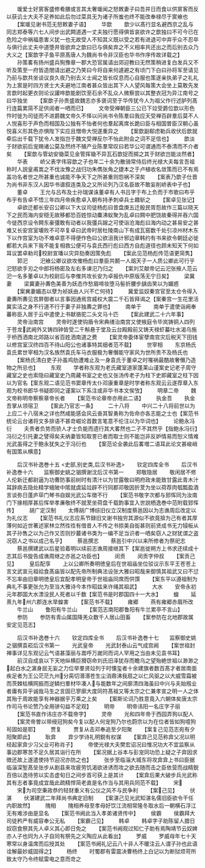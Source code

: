 <!-- { "loadSidebar": true } -->
　　瑗爱士好賔客盛修肴膳或言其太奢瑗闻之怒敇妻子曰吾并日而食以供賔客而反以获讥士大夫不足养如此后勿过菜具无为诸子所蚩也终不能改奉禄尽于賔飨也
　　【案瑗见谢书范无怒敕妻子语】
　　华歆
　　歆少以髙行显名避西京之乱与同志郑泰等六七人间步出武闗道遇一丈夫独行愿得俱皆哀欲许之歆独曰不可今已在危险之中祸福患害义犹一也无故受人不知其义既以受之若有进退可中弃乎众不忍卒与俱行此丈夫中道堕井皆欲弃之歆曰已与俱矣弃之不义相率共还出之而后别去众乃大义之【案歆字子鱼平原髙唐人为魏尚书令非汉臣也华书作序传故详载之】
　　孙策畧有扬州盛兵狥豫章一郡大恐官属请出郊迎教曰无然策稍进复白发兵又不听及策至一府皆造閤请出避之乃笑曰今将自来何遽避之有顷门下白曰孙将军至请见乃前与歆共坐谈议良久夜乃别去义士闻之皆长叹息而心自服也策遂亲执弟子之礼礼为上賔是时四方贤士大夫避地江南者甚众皆出其下人人望风每策大会坐上莫敢先发言歆时起更衣则论议讙哗歆能剧饮至石余不乱众人微察尝以其整衣冠为异江南号之曰华独坐
　　【案歆子孙贵盛故魏志亦多褒词至于华传犹今人为祖父作行述胪列髙行连篇累简不足供阅者一哂而已】
　　文帝受禅朝臣三公已下竝受爵位歆以形色忤时徙为司徒而不进爵魏文帝久不怿以问尚书令陈羣曰我应天受禅百辟羣后莫不人人悦喜形于声色而相国及公独有不怡者何也羣起离席长跪曰臣与相国曽臣汉朝心虽悦喜义形其色亦惧陛下实应且憎帝大悦遂重异之
　　【案歆副郗虑勒兵收伏后歆就牵后出千载下犹令人发指岂于魏文受禅反尔不怡此附会之词不足信也】
　　歆淡于财欲前后宠赐诸公莫及然终不殖产业陈羣常叹曰若华公可谓通而不泰清而不介者矣
　　【案歆与管幼安锄菜见金管挥锄不异瓦石歆捉而掷之其于财欲岂能淡然者】
　　华表
　　峤父表字伟容歆之子也年二十余为散骑常侍后终光禄大夫每言吾祖称时人説皇甫嵩之不伐汝豫之战归功朱儁张角之捷本之于卢植收名敛策而已不有焉盖功名者世之所甚重也诚能不争天下之所甚重则怨祸不深矣
　　【案表乃歆子仕晋为尚书非东汉人因华书谱叙连类及之又所论列乃汉名臣故不敢妄削峤表中子也】
　　董卓
　　王允与吕布及士孙瑞谋诛董卓有人书吕字于布上负而于市歌曰布乎布乎有告卓不悟三年四月帝疾愈卓入朝布持矛刺卓兵士趣斩之
　　【案卓见张记】
　　卓欲迁都长安召公卿以下大议司徒杨彪曰昔盘庚五迁殷民胥怨故作三篇以晓天下之民而海内安穏无故移都恐百姓惊动麋沸蚁聚为乱卓曰闗中肥饶故秦得并吞六国今徙西京设令闗东豪彊敢有动者以我彊兵踧之可使诣沧海彪曰海内动之甚易安之甚难又长安宫室壊败不可卒复卓曰武帝时居杜陵南山下有成瓦窑数千处引凉州材木东下以作宫室为功不难卓意不得便作色曰公欲沮我计邪边章韩约有书来欲令朝廷必徙都若大兵来下我不能复相救公便可与袁氏西行彪曰西方自彪道径也顾未知天下何如耳议罢卓勑司校尉宣璠以灾异劾奏因策免彪
　　【案此见范杨彪传范语更简隽】
　　郭汜
　　汜飨公卿议欲攻傕杨彪曰羣臣共鬭一人刼天子一人质公卿此可行乎汜怒欲手刃之中郎将杨密及左右多谏汜乃归之
　　【案刘艾献帝记云汜张掖人范云汜一名多董卓以为校尉后与李傕共攻长安为卓报仇中原版荡无宁日矣】
　　梁冀妻
　　梁冀妻孙夀色美善为妖态作愁眉啼妆堕马髻折腰步龋齿笑以为媚惑
　　【案兾妻媚态以孽为祯妖由人兴不亡何待】
　　冀爱监奴秦宫官至太仓令得入妻夀所夀见宫屏御者以言事因通焉宫威权大震二千石皆拜谒之【案秦宫一生花里活冀实活之身不行道不行于妻子非独夀之罪也】
　　南单于
　　南单于遣使诣阙奉蕃称臣入居于云中遣使上书献骆驼二头文马十匹
　　【案此建武二十六年事】
　　灵帝治南宫
　　灵帝时遂使钩盾令宋典缮治南宫又使掖庭令毕岚铸铜人四列于苍龙武阙外又铸四钟皆受二千斛悬于堂及云台殿殿前又铸天禄虾蟇吐水渴乌施于桥西洒南北郊路以省百姓洒南道之费
　　【案灵帝委体宦孽南宫灾后税天下田钱以修宫室汉终四百不待山阳公也诸事特其细者范不载】
　　世宰相
　　东京杨氏袁氏累世宰相为汉名族然袁氏车马衣服极为奢僭能守家风为世所贵不及杨氏也
　　【案杨氏清白吏子孙虽鸡肋遭难止及一身袁氏于董卓之时罹祸最酷故奢僭乃造物之所忌也】
　　东观
　　学者称东观为老氏藏室道家蓬莱山谨案史记老子周守藏室之史也索隐曰藏室史乃周藏书室之史也又张汤传老子为柱下史即藏室之柱下因以为官名【案东观二语见范书窦章传太仆邓康重章是时学者称东观云云遂荐章入东观为校书郎华书疑即同之谨案以下系注或非华书本文俟攷】
　　明章二帝
　　魏文帝称明帝察察章帝长者
　　【案范书论章帝亦用此二语】
　　执金吾
　　执金吾掌从领宿卫
　　【案此乃官志一条】
　　二十八将
　　中兴二十八将前世以为上应二十八宿未之详也然咸能感会风云奋其智勇称为佐命亦各志能之士也【案范书统论云台诸将文多排语不甚竒崛论首数言笔意不伦注以为华词也】
　　论鲍永冯衍
　　夫贵者负势而骄人才士负能而遗行其大畧然也二子不其然乎【指鲍永冯衍】冯衍之引托妻之譬得矣夫纳妻皆知取詈已者而取士则不能岂非反妒情易而恕义情难光武虽得之于鲍永犹失之于冯衍也
　　【案范论全袭此后畧増二语耳此论文甚峻峭有国策从横意】















　　后汉书补逸巻十五
<史部,别史类,后汉书补逸>
　　钦定四库全书
　　后汉书补逸巻十六　　监察御史姚之骃撰谢沈后汉书第一
　　郑敬隐居
　　敬闲居不修人伦新迁都尉逼为功曹防事前树时有清汁以为甘露敬曰明府政未能致甘露此青木汁耳辞病去隐处精学蛾陂中隂就虞延竝辟不行同郡邓敬因折茇为坐以荷荐肉瓠瓢盈酒言谈弥日蓬庐荜门琴书自娱光武公车徴不行
　　【案范书敬字次都与郅恽同为汝南门下掾相厚甚后恽举孝亷敬终不就茇坐荷盘千载韵事宜入世説栖逸巻中范附载郅恽传】
　　胡广定汉制
　　太傅胡广博综旧仪立汉制度蔡邕因以为志谯周后改定以为礼仪志
　　【案范书礼仪志应系节録旧文谢书独穷其源似不欲竟揜为己有者其厚薄何如近世著述家林立然徃徃有借昔人不传之书掠美自衒甚则前贤成书无力锓板从其子孙售之以为己作又否则抄蕞诸书类为一编不足当识者一哂矣窃人之财犹谓之盗况窃人之书以成己名乎】
　　蔡邕撰志
　　蔡邕引中兴以来所修者为祭祀志
　　蔡邕撰建武以后星验着明以续前志谯周接继其下【案邕徙朔方上书求还续成十志其后书旋告成谯周继之亦邕之功臣也】
　　闵贡
　　闵贡字仲叔
　　【案贡己见】
　　皇后配享
　　上以公卿所奏明徳皇后在世祖庙坐位驳议示东平王苍苍上言文武宣元祖祫食髙庙皆以配先帝所制典法设张大雅曰昭哉来御慎其祖武又曰不愆不忘率由旧章明徳皇后宜配孝明皇帝于世祖庙同席而供馔
　　【案东平以遵祖制为典礼不事更张允为至当大雅诗今本作昭兹来许绳其祖武】
　　大水
　　安帝永初元年郡国大水漂没民人死者以千数【案范书是时郡国四十一大水】
　　蝗
　　延熹九年州六郡连水旱蝗害
　　【案范书不载】
　　雍郷
　　燕有雍郷赤眉所改
　　牛兰山
　　鲁阳有牛兰山
　　【案范志南阳郡鲁阳有牛兰累亭不言山】
　　参防
　　参防有青山属国降羌众数千人居山田畜
　　【案参防在北地郡故属安定见范志】


　　后汉书补逸巻十六
　　钦定四库全书
　　后汉书补逸巻十七　　监察御史姚之骃撰袁崧后汉书第一
　　光武皇帝
　　光武封泰山云气成宫阙
　　【案世祖封禅事详见东观记云气语甚藻丽与嵩呼万嵗同而词人罕用之当由未见袁书耳】
　　前汉自成哀以下天地纵横巨猾窃命刘氏旧泽犹存而瞻乌之望殆絶世祖以渺渺之起白水之濵身屈无妄之力位举羣贤竝列于时懐玺者十余建旗者数百髙才者居南面疾足者为王公茫茫九州分脔切湣湣苍生尘消鼎沸我扇之以仁风驱之以大威雪霜被而茨棘枯横网振而逆鳞扫羣材毕凑人与能数年之间廓清四海虽曰中兴与夫始剏业者庸有异乎诚哉马生之言固已寥廓大度同符髙祖又等太宗之仁兼孝宣之明一人之体其殆于周故能享有神器据乎万乘之上矣
　　【案斯论词乃胜意竟入六朝体矣唐太宗作司马书论赞乃全用骈句益不足观】
　　明帝
　　明帝讳阳一名庄字子丽
　　【案范书直作讳庄亦不载帝字】
　　灵帝
　　光和四年帝于西园弄狗以配人
　　【案灵帝曽以带绶冠狗矣今复以配人何宠狗乃尔也蔚宗以为在位者皆如狗噫狗茍固如是耶】
　　贾复
　　贾复从击邓奉追至夕阳聚
　　【案复己见范志宛有夕阳聚即此】
　　耿弇
　　弇少学诗礼明鋭有权谋
　　【案弇己见范称弇父况以明经起家弇少习父业可称肖子】
　　帝使光禄大夫樊宏诏况曰惟况功大不宜监察从事边郡寒苦不足久居其诣行在所
　　【案况据上谷本与彭宠同功恐上疑之子弇因求徴还故上遂遣使持节迎况亦防之也】
　　张步至临淄大城东将攻弇弇上书曰臣据临淄深堑髙垒张步从剧县来攻疲劳饥渴欲进诱而攻之欲去随而击之臣依营而战精鋭百倍以逸待劳以实击虚旬日之间步首可获上是其计
　　【案弇后果大破步兵光武称其有志者事竟成宜哉此疏精悍简老直是名作当与其用兵同范不载】
　　宋
　　宋为司空秉政恭约轻财重义有公仪之风不与民争利
　　【案己见】
　　伏湛
　　伏湛建武二年拜尚书典定旧制
　　【案湛己见光武知湛名儒旧臣欲令干任内职故然】
　　隗相
　　隗相养母至孝母好饮江流相常隆冬取水后一朝横石浮江无有难涉由是显名
　　【案范书阙此当入孝弟诸贤传中】
　　侯霸
　　侯霸拜大司徒矜严有威容奉公无私
　　【案霸己见】
　　韩卓
　　韩卓字子助陈留人腊日奴窃食祭其先人卓义其心即日免之
　　【案范书阙观过知仁子助有焉陶靖节云奴婢亦人子也同为人子自同有祭先之义陶应从此看出】
　　罗威
　　罗威母年七十天寒常以身温席而后授其处
　　【案范书阙礼记云八十非人不暖注云人谓子孙也此语诠解最妙威固得之】
　　杨终
　　时蜀郡有雷震决曹杨终上白记以为断狱烦苛所致太守乃令终赋雷电之意而竒之

